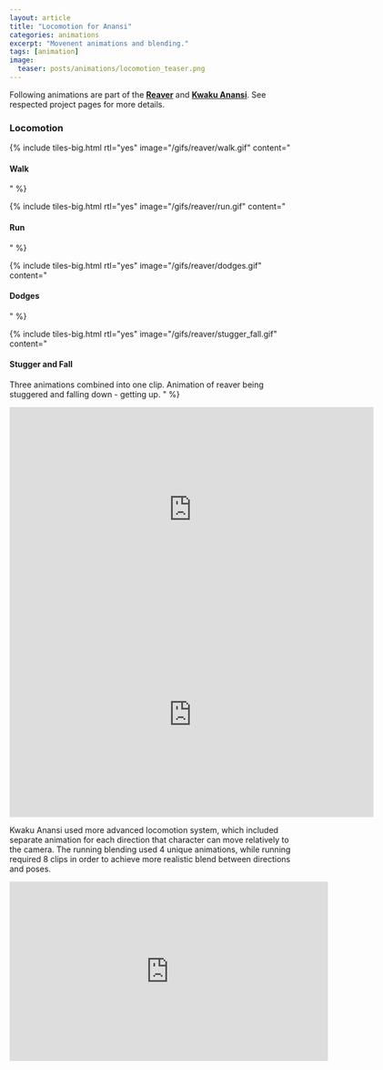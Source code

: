 ```yaml
---
layout: article
title: "Locomotion for Anansi"
categories: animations
excerpt: "Movenent animations and blending."
tags: [animation]
image:
  teaser: posts/animations/locomotion_teaser.png
---
```


Following animations are part of the <strong><a href="http://www.umych.com/projects/reaver/">Reaver</a></strong> and <strong><a href="http://www.umych.com/projects/anansi/">Kwaku Anansi</a></strong>. See respected project pages for more details. 

### Locomotion

{% include tiles-big.html
    rtl="yes"
    image="/gifs/reaver/walk.gif"
    content="
#### Walk  
"
%}

{% include tiles-big.html
    rtl="yes"
    image="/gifs/reaver/run.gif"
    content="
#### Run 
"
%}

{% include tiles-big.html
    rtl="yes"
    image="/gifs/reaver/dodges.gif"
    content="
#### Dodges
"
%}

{% include tiles-big.html
    rtl="yes"
    image="/gifs/reaver/stugger_fall.gif"
    content="
#### Stugger and Fall
Three animations combined into one clip. Animation of reaver being stuggered and falling down - getting up.
"
%}

<iframe src="https://player.vimeo.com/video/334467711" width="640" height="360" frameborder="0" allow="autoplay; fullscreen" allowfullscreen></iframe>

<iframe src="https://player.vimeo.com/video/334467772" width="640" height="360" frameborder="0" allow="autoplay; fullscreen" allowfullscreen></iframe>

Kwaku Anansi used more advanced locomotion system, which included separate animation for each direction that character can move relatively to the camera. The running blending used 4 unique animations, while running required 8 clips in order to achieve more realistic blend between directions and poses.

<iframe width="560" height="315" src="https://www.youtube.com/embed/CNkYE3PHh3c" frameborder="0" allow="accelerometer; autoplay; encrypted-media; gyroscope; picture-in-picture" allowfullscreen></iframe>


